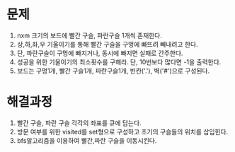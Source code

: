 # 문제
1. nxm 크기의 보드에 빨간 구슬, 파란구슬 1개씩 존재한다.
2. 상,하,좌,우 기울이기를 통해 빨간 구슬을 구멍에 빠뜨려 빼내려고 한다.
3. 단, 파란구슬이 구멍에 빠지거나, 동시에 빠지면 실패로 간주한다.
4. 성공을 위한 기울이기의 최소횟수를 구해라. 단, 10번보다 많다면 -1을 출력한다.
5. 보드는 구멍1개, 빨간 구슬1개, 파란구슬1개, 빈칸('.'), 벽('#')으로 구성된다.

# 해결과정
1. 빨간 구슬, 파란 구슬 각각의 좌표를 큐에 담는다.
2. 방문 여부를 위한 visited를 set형으로 구성하고 초기의 구슬들의 위치를 삽입힌다.
3. bfs알고리즘을 이용하여 빨간,파란 구슬을 이동시킨다.
